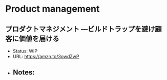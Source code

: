 # Product management

## プロダクトマネジメント ―ビルドトラップを避け顧客に価値を届ける
- Status: WIP
- URL: https://amzn.to/3owdZwP
- Notes:
	- 
	
